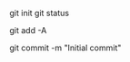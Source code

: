 git init
git status

git add -A

<!-- commit is like a certain snapshot of all the code at a certain point in time -->

git commit -m "Initial commit"
